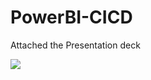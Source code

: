 # PowerBI-CICD

Attached the Presentation deck

![](https://social.technet.microsoft.com/wiki/cfs-filesystemfile.ashx/__key/communityserver-components-imagefileviewer/communityserver-wikis-components-files-00-00-00-00-05/1222.Feature.jpg_2D00_550x0.jpg)
